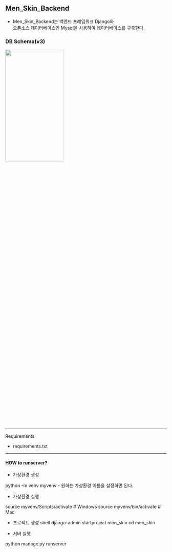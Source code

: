## Men_Skin_Backend
- Men_Skin_Backend는 백엔드 프레임워크 Django와 <br>
  오픈소스 데이터베이스인 Mysql을 사용하여 데이터베이스를 구축한다.

### DB Schema(v3)
<img src= "https://user-images.githubusercontent.com/79985009/127145832-32347d1e-4d01-4dfa-abdb-1f4e67c4eaa0.png" width="60%" height="30%">

---
Requirements
- requirements.txt
---
#### HOW to runserver?
- 가상환경 생성

python -m venv myvenv  - 원하는 가상환경 이름을 설정하면 된다.

- 가상환경 실행

source myvenv/Scripts/activate  # Windows
source myvenv/bin/activate  # Mac

- 프로젝트 생성
shell
django-admin startproject men_skin
cd men_skin

- 서버 실행

python manage.py runserver
